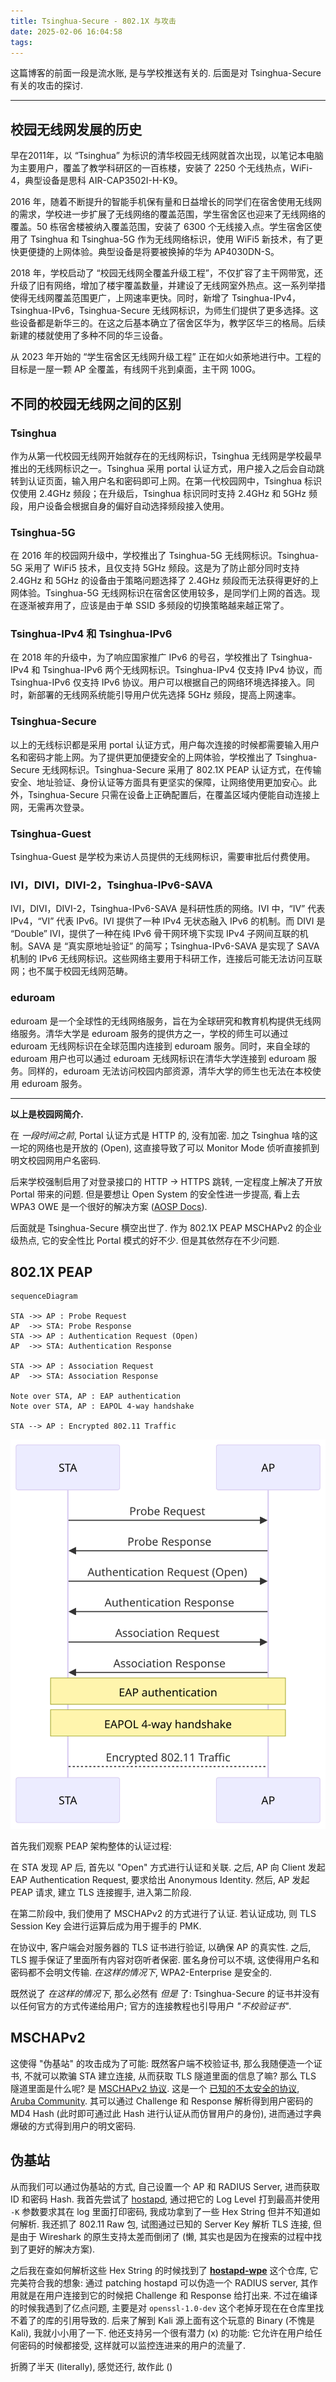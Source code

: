 ```yaml
---
title: Tsinghua-Secure - 802.1X 与攻击
date: 2025-02-06 16:04:58
tags:
---
```


这篇博客的前面一段是流水账, 是与学校推送有关的. 后面是对 Tsinghua-Secure 有关的攻击的探讨.

<!-- more -->

---

## 校园无线网发展的历史

早在2011年，以 “Tsinghua” 为标识的清华校园无线网就首次出现，以笔记本电脑为主要用户，覆盖了教学科研区的一百栋楼，安装了 2250 个无线热点，WiFi-4，典型设备是思科 AIR-CAP3502I-H-K9。

2016 年，随着不断提升的智能手机保有量和日益增长的同学们在宿舍使用无线网的需求，学校进一步扩展了无线网络的覆盖范围，学生宿舍区也迎来了无线网络的覆盖。50 栋宿舍楼被纳入覆盖范围，安装了 6300 个无线接入点。学生宿舍区使用了 Tsinghua 和 Tsinghua-5G 作为无线网络标识，使用 WiFi5 新技术，有了更快更便捷的上网体验。典型设备是将要被换掉的华为 AP4030DN-S。

2018 年，学校启动了 “校园无线网全覆盖升级工程”，不仅扩容了主干网带宽，还升级了旧有网络，增加了楼宇覆盖数量，并建设了无线网室外热点。这一系列举措使得无线网覆盖范围更广，上网速率更快。同时，新增了 Tsinghua-IPv4，Tsinghua-IPv6，Tsinghua-Secure 无线网标识，为师生们提供了更多选择。这些设备都是新华三的。在这之后基本确立了宿舍区华为，教学区华三的格局。后续新建的楼就使用了多种不同的华三设备。

从 2023 年开始的 “学生宿舍区无线网升级工程” 正在如火如荼地进行中。工程的目标是一屋一颗 AP 全覆盖，有线网千兆到桌面，主干网 100G。

## 不同的校园无线网之间的区别

### Tsinghua

作为从第一代校园无线网开始就存在的无线网标识，Tsinghua 无线网是学校最早推出的无线网标识之一。Tsinghua 采用 portal 认证方式，用户接入之后会自动跳转到认证页面，输入用户名和密码即可上网。在第一代校园网中，Tsinghua 标识仅使用 2.4GHz 频段；在升级后，Tsinghua 标识同时支持 2.4GHz 和 5GHz 频段，用户设备会根据自身的偏好自动选择频段接入使用。

### Tsinghua-5G

在 2016 年的校园网升级中，学校推出了 Tsinghua-5G 无线网标识。Tsinghua-5G 采用了 WiFi5 技术，且仅支持 5GHz 频段。这是为了防止部分同时支持 2.4GHz 和 5GHz 的设备由于策略问题选择了 2.4GHz 频段而无法获得更好的上网体验。Tsinghua-5G 无线网标识在宿舍区使用较多，是同学们上网的首选。现在逐渐被弃用了，应该是由于单 SSID 多频段的切换策略越来越正常了。

### Tsinghua-IPv4 和 Tsinghua-IPv6

在 2018 年的升级中，为了响应国家推广 IPv6 的号召，学校推出了 Tsinghua-IPv4 和 Tsinghua-IPv6 两个无线网标识。Tsinghua-IPv4 仅支持 IPv4 协议，而 Tsinghua-IPv6 仅支持 IPv6 协议。用户可以根据自己的网络环境选择接入。同时，新部署的无线网系统能引导用户优先选择 5GHz 频段，提高上网速率。

### Tsinghua-Secure

以上的无线标识都是采用 portal 认证方式，用户每次连接的时候都需要输入用户名和密码才能上网。为了提供更加便捷安全的上网体验，学校推出了 Tsinghua-Secure 无线网标识。Tsinghua-Secure 采用了 802.1X PEAP 认证方式，在传输安全、地址验证、身份认证等方面具有更坚实的保障，让网络使用更加安心。此外，Tsinghua-Secure 只需在设备上正确配置后，在覆盖区域内便能自动连接上网，无需再次登录。

### Tsinghua-Guest

Tsinghua-Guest 是学校为来访人员提供的无线网标识，需要审批后付费使用。

### IVI，DIVI，DIVI-2，Tsinghua-IPv6-SAVA

IVI，DIVI，DIVI-2，Tsinghua-IPv6-SAVA 是科研性质的网络。IVI 中，“IV” 代表 IPv4，“VI” 代表 IPv6。IVI 提供了一种 IPv4 无状态融入 IPv6 的机制。而 DIVI 是 “Double” IVI，提供了一种在纯 IPv6 骨干网环境下实现 IPv4 子网间互联的机制。SAVA 是 “真实原地址验证” 的简写；Tsinghua-IPv6-SAVA 是实现了 SAVA 机制的 IPv6 无线网标识。这些网络主要用于科研工作，连接后可能无法访问互联网；也不属于校园无线网范畴。

### eduroam

eduroam 是一个全球性的无线网络服务，旨在为全球研究和教育机构提供无线网络服务。清华大学是 eduroam 服务的提供方之一，学校的师生可以通过 eduroam 无线网标识在全球范围内连接到 eduroam 服务。同时，来自全球的 eduroam 用户也可以通过 eduroam 无线网标识在清华大学连接到 eduroam 服务。同样的，eduroam 无法访问校园内部资源，清华大学的师生也无法在本校使用 eduroam 服务。

---

**以上是校园网简介.** 

在 *一段时间之前*, Portal 认证方式是 HTTP 的, 没有加密. 加之 Tsinghua 啥的这一坨的网络也是开放的 (Open), 这直接导致了可以 Monitor Mode 侦听直接抓到明文校园网用户名密码.

后来学校强制启用了对登录接口的 HTTP -> HTTPS 跳转, 一定程度上解决了开放 Portal 带来的问题. 但是要想让 Open System 的安全性进一步提高, 看上去 WPA3 OWE 是一个很好的解决方案 ([AOSP Docs](https://source.android.com/docs/core/connect/wifi-wpa3-owe)).

后面就是 Tsinghua-Secure 横空出世了. 作为 802.1X PEAP MSCHAPv2 的企业级热点, 它的安全性比 Portal 模式的好不少. 但是其依然存在不少问题.

## 802.1X PEAP

```mermaid
sequenceDiagram

STA ->> AP : Probe Request
AP  ->> STA: Probe Response
STA ->> AP : Authentication Request (Open)
AP  ->> STA: Authentication Response

STA ->> AP : Association Request
AP  ->> STA: Association Response

Note over STA, AP : EAP authentication
Note over STA, AP : EAPOL 4-way handshake

STA --> AP : Encrypted 802.11 Traffic
```

![PEAP Auth](TsinghuaSecure/1xpeap.svg)

首先我们观察 PEAP 架构整体的认证过程:

在 STA 发现 AP 后, 首先以 "Open" 方式进行认证和关联. 之后, AP 向 Client 发起 EAP Authentication Request, 要求给出 Anonymous Identity. 然后, AP 发起 PEAP 请求, 建立 TLS 连接握手, 进入第二阶段.

在第二阶段中, 我们使用了 MSCHAPv2 的方式进行了认证. 若认证成功, 则 TLS Session Key 会进行运算后成为用于握手的 PMK.

在协议中, 客户端会对服务器的 TLS 证书进行验证, 以确保 AP 的真实性. 之后, TLS 握手保证了里面所有内容对窃听者保密. 匿名身份可以不填, 这使得用户名和密码都不会明文传输. *在这样的情况下*, WPA2-Enterprise 是安全的.

既然说了 *在这样的情况下*, 那么必然有 *但是* 了: Tsinghua-Secure 的证书并没有以任何官方的方式传递给用户; 官方的连接教程也引导用户 *"不校验证书"*.

## MSCHAPv2

这使得 "伪基站" 的攻击成为了可能: 既然客户端不校验证书, 那么我随便造一个证书, 不就可以欺骗 STA 建立连接, 从而获取 TLS 隧道里面的信息了嘛? 那么 TLS 隧道里面是什么呢? 是 [MSCHAPv2 协议](https://datatracker.ietf.org/doc/html/rfc2759). 这是一个 [已知的不太安全的协议](https://msrc.microsoft.com/blog/2012/08/weaknesses-in-ms-chapv2-authentication/), [Aruba Community](https://community.arubanetworks.com/discussion/ms-chapv2-des3-cracked-in-1-day). 其可以通过 Challenge 和 Response 解析得到用户密码的 MD4 Hash (此时即可通过此 Hash 进行认证从而仿冒用户的身份), 进而通过字典爆破的方式得到用户的明文密码.

## 伪基站

从而我们可以通过伪基站的方式, 自己设置一个 AP 和 RADIUS Server, 进而获取 ID 和密码 Hash. 我首先尝试了 [hostapd](https://w1.fi/hostapd/), 通过把它的 Log Level 打到最高并使用 `-K` 参数要求其在 log 里面打印密码, 我成功拿到了一些 Hex String 但并不知道如何解析. 我还抓了 802.11 Raw 包, 试图通过已知的 Server Key 解析 TLS 连接, 但是由于 Wireshark 的原生支持太差而倒闭了 (懒, 其实也是因为在搜索的过程中找到了更好的解决方案).

之后我在查如何解析这些 Hex String 的时候找到了 [**hostapd-wpe**](https://github.com/OpenSecurityResearch/hostapd-wpe) 这个仓库, 它完美符合我的想象: 通过 patching hostapd 可以伪造一个 RADIUS server, 其作用就是在用户连接到它的时候把 Challenge 和 Response 给打出来. 不过在编译的时候我遇到了亿点问题, 主要是对 `openssl-1.0-dev` 这个老掉牙现在在仓库里找不着了的库的引用导致的. 后来了解到 Kali 源上面有这个玩意的 Binary (不愧是 Kali), 我就小小用了一下. 他还支持另一个很有潜力 (x) 的功能: 它允许在用户给任何密码的时候都接受, 这样就可以监控连进来的用户的流量了.

折腾了半天 (literally), 感觉还行, 故作此 ()
